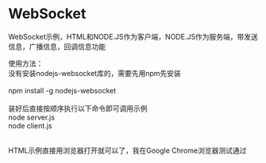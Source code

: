 # WebSocket
WebSocket示例，HTML和NODE.JS作为客户端，NODE.JS作为服务端，带发送信息，广播信息，回调信息功能

使用方法：
<br>
没有安装nodejs-websocket库的，需要先用npm先安装
<br><br>
npm install -g nodejs-websocket
<br><br>
装好后直接按顺序执行以下命令即可调用示例
<br>
node server.js
<br>
node client.js
<br><br>

HTML示例直接用浏览器打开就可以了，我在Google Chrome浏览器测试通过
